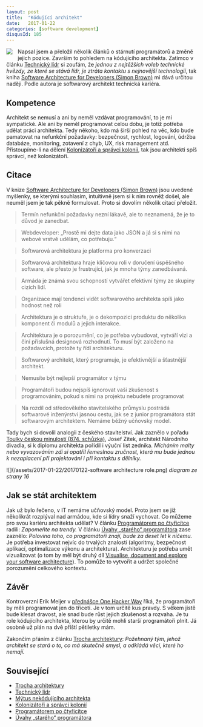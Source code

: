```yaml
---
layout: post
title:  "Kódující architekt"
date:   2017-01-22
categories: [software development]
disqusId: 185
---
```

<div style="float: left; margin: 0 1em 1em 0; text-align: center;"><a href="https://www.flickr.com/photos/bantercz/15799780329/in/album-72157649269744987/"><img src="https://c2.staticflickr.com/8/7500/15799780329_ae3fde9d79_m.jpg" /></a></div>Napsal jsem a přeložil několik článků o stárnutí programátorů a změně jejich pozice. Završím to pohledem na kódujícího architekta. Zatímco v článku <a href="/item/169">Technický lídr</a> si zoufám, že <em>jednou z nejtěžších voleb technické hvězdy, ze které se stává lídr, je ztráta kontaktu s nejnovější technologií</em>, tak kniha <a href="https://leanpub.com/software-architecture-for-developers">Software Architecture for Developers (Simon Brown)</a> mi dává určitou naději. Podle autora je softwarový architekt technická kariéra.
<!--more-->

Kompetence
------
Architekt se nemusí a ani by neměl vzdávat programování, to je mi sympatické. Ale ani by neměl programovat celou dobu, je totiž potřeba udělat práci architekta. Tedy někoho, kdo má širší pohled na věc, kdo bude pamatovat na nefunkční požadavky: bezpečnost, rychlost, logování, údržba databáze, monitoring, zotavení z chyb, UX, risk management atd. Přistoupíme-li na dělení <a href="http://honzajavorek.cz/blog/kolonizatori-a-spravci-kolonii">Kolonizátoři a správci kolonií</a>, tak jsou architekti spíš správci, než kolonizátoři.

Citace
------
V knize <a href="">Software Architecture for Developers (Simon Brown)</a> jsou uvedené myšlenky, se kterými souhlasím, intuitivně jsem si k nim rovněž došel, ale neuměl jsem je tak pěkně formulovat. Proto si dovolím několik citací přeložit.

> Termín nefunkční požadavky nezní lákavě, ale to neznamená, že je to důvod je zanedbat.

> Webdeveloper: „Prostě mi dejte data jako JSON a já si s nimi na webové vrstvě udělám, co potřebuju.“

> Softwarová architektura je platforma pro konverzaci

> Softwarová architektura hraje klíčovou roli v doručení úspěšného software, ale přesto je frustrující, jak je mnoha týmy zanedbávaná.

> Armáda je známá svou schopností vytvářet efektivní týmy ze skupiny cizích lidí.

> Organizace mají tendenci vidět softwarového architekta spíš jako hodnost než roli

> Architektura je o struktuře, je o dekompozici produktu do několika komponent či modulů a jejich interakce.

> Architektura je o porozumění, co je potřeba vybudovat, vytváří vizi a činí příslušná designová rozhodnutí. To musí být založeno na požadavcích, protože ty řídí architekturu.

> Softwarový architekt, který programuje, je efektivnější a šťastnější architekt.

> Nemusíte být nejlepší programátor v týmu

> Programátoři budou nejspíš ignorovat vaši zkušenost s programováním, pokud s nimi na projektu nebudete programovat

> Na rozdíl od středověkého stavitelského průmyslu postrádá softwarové inženýrství jasnou cestu, jak se z junior programátora stát softwarovým architektem. Nemáme běžný učňovský model.

Tady bych si dovolil analogii z českého stavitelství. Jak zaznělo v pořadu <a href="http://m.rozhlas.cz/toulky/vysila_praha/_zprava/874-schuzka-chudeho-pohrobka-trnita-cesta-ke-slave--1026542">Toulky českou minulostí (874. schůzka)</a>, Josef Zítek, architekt Národního divadla, si k diplomu architekta pořídil i výuční list zedníka. <em>Mícháním malty nebo vyvazováním zdi si opatřil řemeslnou zručnost, která mu bude jednou k nezaplacení při projektování i při kontaktu s dělníky.</em>

![](/assets/2017-01-22/20170122-software architecture role.png)
_diagram ze strany 16_

Jak se stát architektem
------
Jak už bylo řečeno, v IT nemáme učňovský model. Proto jsem se již několikrát rozplýval nad armádou, kde si lídry snaží vychovat. Co můžeme pro svou kariéru architekta udělat? V článku <a href="/item/176">Programátorem po čtyřicítce</a> radili: <em>Zapomeňte na trendy.</em> V článku <a href="https://www.zdrojak.cz/clanky/uvahy-stareho-programatora/">Úvahy „starého“ programátora</a> zase zaznělo: <em>Polovina toho, co programátoři znají, bude za deset let k ničemu.</em> Je potřeba investovat nejvíc do trvalých znalostí (algoritmy, bezpečnost aplikací, optimalizace výkonu a architektura). Architekturu je potřeba umět vizualizovat (o tom by měl být druhý díl <a href="https://leanpub.com/visualising-software-architecture">Visualise, document and explore your software architecture</a>). To pomůže to vytvořit a udržet společné porozumění celkového kontextu. 

Závěr
------
Kontroverzní Erik Meijer v <a href="https://vimeo.com/110554082">přednášce One Hacker Way</a> říká, že programátoři by měli programovat jen do třiceti. Je v tom určitě kus pravdy. S věkem jistě bude klesat dravost, ale snad bude růst jejich zkušenost a rozvaha. Je tu role kódujícího architekta, kterou by určitě mohli starší programátoři plnit. Já osobně už plán na dvě příští pětiletky mám.

Zakončím přáním z článku <a href="/item/171">Trocha architektury</a>: <em>Požehnaný tým, jehož architekt se stará o to, co má skutečně smysl, a odkládá věci, které ho nemají.</em>

Související
------
* <a href="/item/171">Trocha architektury</a>
* <a href="/item/169">Technický lídr</a>
* <a href="http://www.dagblog.cz/2015/01/mytus-nekodujiciho-architekta_26.html">Mýtus nekódujícího architekta</a>
* <a href="http://honzajavorek.cz/blog/kolonizatori-a-spravci-kolonii">Kolonizátoři a správci kolonií</a>
* <a href="/item/176">Programátorem po čtyřicítce</a>
* <a href="https://www.zdrojak.cz/clanky/uvahy-stareho-programatora/">Úvahy „starého“ programátora</a>
